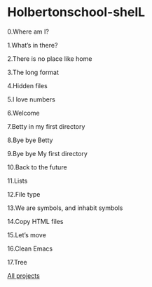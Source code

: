 # Holbertonschool-shelL
0.Where am I?

1.What’s in there?

2.There is no place like home

3.The long format

4.Hidden files

5.I love numbers

6.Welcome

7.Betty in my first directory

8.Bye bye Betty

9.Bye bye My first directory

10.Back to the future

11.Lists

12.File type

13.We are symbols, and inhabit symbols

14.Copy HTML files


15.Let’s move

16.Clean Emacs

17.Tree

[All projects](https://github.com/sindi702/holbertonschool-shell/tree/main/basics)
